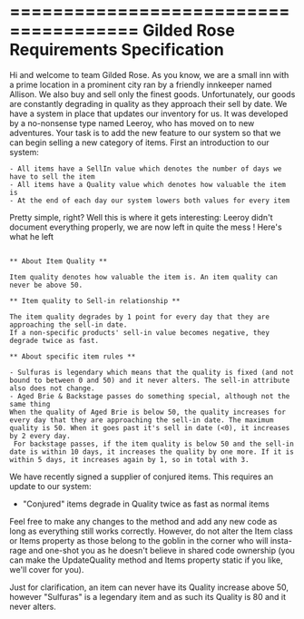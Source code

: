 ======================================
Gilded Rose Requirements Specification
======================================

Hi and welcome to team Gilded Rose. As you know, we are a small inn with a prime location in a
prominent city ran by a friendly innkeeper named Allison. We also buy and sell only the finest goods.
Unfortunately, our goods are constantly degrading in quality as they approach their sell by date. We
have a system in place that updates our inventory for us. It was developed by a no-nonsense type named
Leeroy, who has moved on to new adventures. Your task is to add the new feature to our system so that
we can begin selling a new category of items. First an introduction to our system:

	- All items have a SellIn value which denotes the number of days we have to sell the item
	- All items have a Quality value which denotes how valuable the item is
	- At the end of each day our system lowers both values for every item

Pretty simple, right? Well this is where it gets interesting: Leeroy didn't document everything properly,
we are now left in quite the mess ! Here's what he left
```

** About Item Quality **

Item quality denotes how valuable the item is. An item quality can never be above 50.

** Item quality to Sell-in relationship **

The item quality degrades by 1 point for every day that they are approaching the sell-in date.
If a non-specific products' sell-in value becomes negative, they degrade twice as fast.

** About specific item rules **

- Sulfuras is legendary which means that the quality is fixed (and not bound to between 0 and 50) and it never alters. The sell-in attribute also does not change.
- Aged Brie & Backstage passes do something special, although not the same thing
When the quality of Aged Brie is below 50, the quality increases for every day that they are approaching the sell-in date. The maximum quality is 50. When it goes past it's sell in date (<0), it increases by 2 every day.
 For backstage passes, if the item quality is below 50 and the sell-in date is within 10 days, it increases the quality by one more. If it is within 5 days, it increases again by 1, so in total with 3.

```
We have recently signed a supplier of conjured items. This requires an update to our system:

- "Conjured" items degrade in Quality twice as fast as normal items

Feel free to make any changes to the method and add any new code as long as everything
still works correctly. However, do not alter the Item class or Items property as those belong to the
goblin in the corner who will insta-rage and one-shot you as he doesn't believe in shared code
ownership (you can make the UpdateQuality method and Items property static if you like, we'll cover
for you).

Just for clarification, an item can never have its Quality increase above 50, however "Sulfuras" is a
legendary item and as such its Quality is 80 and it never alters.
